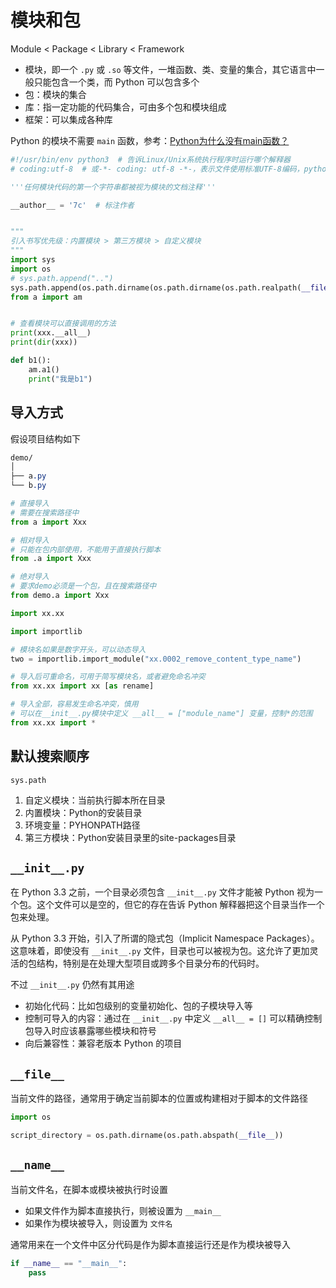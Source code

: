 # 模块和包

Module < Package < Library < Framework

- 模块，即一个 `.py` 或 `.so` 等文件，一堆函数、类、变量的集合，其它语言中一般只能包含一个类，而 Python 可以包含多个
- 包：模块的集合
- 库：指一定功能的代码集合，可由多个包和模块组成
- 框架：可以集成各种库

Python 的模块不需要 `main` 函数，参考：[Python为什么没有main函数？](https://mp.weixin.qq.com/s/1ehySR5NH2v1U8WIlXflEQ)

```python
#!/usr/bin/env python3  # 告诉Linux/Unix系统执行程序时运行哪个解释器
# coding:utf-8  # 或-*- coding: utf-8 -*-，表示文件使用标准UTF-8编码，python3已经不需要加这个了

'''任何模块代码的第一个字符串都被视为模块的文档注释'''

__author__ = '7c'  # 标注作者


"""
引入书写优先级：内置模块 > 第三方模块 > 自定义模块
"""
import sys
import os
# sys.path.append("..")
sys.path.append(os.path.dirname(os.path.dirname(os.path.realpath(__file__))))
from a import am


# 查看模块可以直接调用的方法
print(xxx.__all__)
print(dir(xxx))

def b1():
    am.a1()
    print("我是b1")
```

## 导入方式

假设项目结构如下

```css
demo/
│
├── a.py
└── b.py
```

```python
# 直接导入
# 需要在搜索路径中
from a import Xxx

# 相对导入
# 只能在包内部使用，不能用于直接执行脚本
from .a import Xxx

# 绝对导入
# 要求demo必须是一个包，且在搜索路径中
from demo.a import Xxx
```

```python
import xx.xx

import importlib

# 模块名如果是数字开头，可以动态导入
two = importlib.import_module("xx.0002_remove_content_type_name")

# 导入后可重命名，可用于简写模块名，或者避免命名冲突
from xx.xx import xx [as rename]

# 导入全部，容易发生命名冲突，慎用
# 可以在__init__.py模块中定义 __all__ = ["module_name"] 变量，控制*的范围
from xx.xx import *
```

## 默认搜索顺序

`sys.path`

1. 自定义模块：当前执行脚本所在目录
2. 内置模块：Python的安装目录
3. 环境变量：PYHONPATH路径
4. 第三方模块：Python安装目录里的site-packages目录

## `__init__.py`

在 Python 3.3 之前，一个目录必须包含 `__init__.py` 文件才能被 Python 视为一个包。这个文件可以是空的，但它的存在告诉 Python 解释器把这个目录当作一个包来处理。

从 Python 3.3 开始，引入了所谓的隐式包（Implicit Namespace Packages）。这意味着，即使没有 `__init__.py` 文件，目录也可以被视为包。这允许了更加灵活的包结构，特别是在处理大型项目或跨多个目录分布的代码时。

不过 `__init__.py` 仍然有其用途

- 初始化代码：比如包级别的变量初始化、包的子模块导入等
- 控制可导入的内容：通过在 `__init__.py` 中定义 `__all__ = []` 可以精确控制包导入时应该暴露哪些模块和符号
- 向后兼容性：兼容老版本 Python 的项目

## `__file__`

当前文件的路径，通常用于确定当前脚本的位置或构建相对于脚本的文件路径

```python
import os

script_directory = os.path.dirname(os.path.abspath(__file__))
```

## `__name__`

当前文件名，在脚本或模块被执行时设置

- 如果文件作为脚本直接执行，则被设置为 `__main__`
- 如果作为模块被导入，则设置为 `文件名`

通常用来在一个文件中区分代码是作为脚本直接运行还是作为模块被导入

```python
if __name__ == "__main__":
    pass
```
